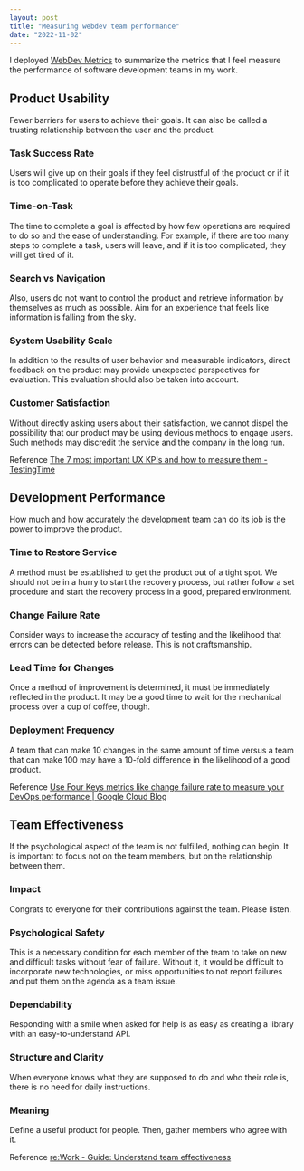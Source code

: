 ```yaml
---
layout: post
title: "Measuring webdev team performance"
date: "2022-11-02"
---
```


I deployed [WebDev Metrics](https://webdev-metrics.netlify.app/) to summarize the metrics that I feel measure the performance of software development teams in my work.

## Product Usability

Fewer barriers for users to achieve their goals. It can also be called a trusting relationship between the user and the product.

### Task Success Rate

Users will give up on their goals if they feel distrustful of the product or if it is too complicated to operate before they achieve their goals.

### Time-on-Task

The time to complete a goal is affected by how few operations are required to do so and the ease of understanding.
For example, if there are too many steps to complete a task, users will leave, and if it is too complicated, they will get tired of it.

### Search vs Navigation

Also, users do not want to control the product and retrieve information by themselves as much as possible. Aim for an experience that feels like information is falling from the sky.

### System Usability Scale

In addition to the results of user behavior and measurable indicators, direct feedback on the product may provide unexpected perspectives for evaluation. This evaluation should also be taken into account.

### Customer Satisfaction

Without directly asking users about their satisfaction, we cannot dispel the possibility that our product may be using devious methods to engage users. Such methods may discredit the service and the company in the long run.

Reference [The 7 most important UX KPIs and how to measure them - TestingTime](https://www.testingtime.com/en/blog/important-ux-kpis/)

## Development Performance

How much and how accurately the development team can do its job is the power to improve the product.

### Time to Restore Service

A method must be established to get the product out of a tight spot. We should not be in a hurry to start the recovery process, but rather follow a set procedure and start the recovery process in a good, prepared environment.

### Change Failure Rate

Consider ways to increase the accuracy of testing and the likelihood that errors can be detected before release. This is not craftsmanship.

### Lead Time for Changes

Once a method of improvement is determined, it must be immediately reflected in the product. It may be a good time to wait for the mechanical process over a cup of coffee, though.

### Deployment Frequency

A team that can make 10 changes in the same amount of time versus a team that can make 100 may have a 10-fold difference in the likelihood of a good product.

Reference [Use Four Keys metrics like change failure rate to measure your DevOps performance | Google Cloud Blog](https://cloud.google.com/blog/products/devops-sre/using-the-four-keys-to-measure-your-devops-performance?hl=en)

## Team Effectiveness

If the psychological aspect of the team is not fulfilled, nothing can begin. It is important to focus not on the team members, but on the relationship between them.

### Impact

Congrats to everyone for their contributions against the team. Please listen.

### Psychological Safety

This is a necessary condition for each member of the team to take on new and difficult tasks without fear of failure. Without it, it would be difficult to incorporate new technologies, or miss opportunities to not report failures and put them on the agenda as a team issue.

### Dependability

Responding with a smile when asked for help is as easy as creating a library with an easy-to-understand API.

### Structure and Clarity

When everyone knows what they are supposed to do and who their role is, there is no need for daily instructions.

### Meaning

Define a useful product for people. Then, gather members who agree with it.

Reference [re:Work - Guide: Understand team effectiveness](https://rework.withgoogle.com/guides/understanding-team-effectiveness/steps/introduction/#introduction)
